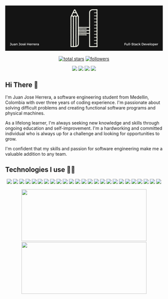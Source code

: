 ![Banner Image](https://github.com/Jotaherrera/JotaHerrera/blob/main/assets/banner.png)

<p align="center">
  <a href="https://github.com/DenverCoder1?tab=repositories&sort=stargazers">
    <img alt="total stars" title="Total stars on GitHub" src="https://custom-icon-badges.demolab.com/github/stars/Jotaherrera?color=FDFFF1&style=for-the-badge&labelColor=141414&logo=star"/></a>
  <a href="https://github.com/Jotaherrera?tab=followers">
    <img alt="followers" title="Follow me on Github" src="https://custom-icon-badges.demolab.com/github/followers/Jotaherrera?color=FDFFF1&labelColor=141414&style=for-the-badge&logo=person-add&label=Follow&logoColor=white"/></a>
</p>

<p align="center">
<a href="mailto:juanherreramen13@gmail.com"><img src="https://img.shields.io/badge/e‑mail-D14836.svg?style=for-the-badge&logo=GMail&logoColor=white"/></a>
  <a href="https://instagram.com/jotaherrera_"><img src="https://img.shields.io/badge/instagram-E4405F.svg?style=for-the-badge&logo=instagram&logoColor=white"/></a>
  <a href="https://www.linkedin.com/in/juanjoseherreramendoza/"><img src="https://img.shields.io/badge/linkedin-0077B5.svg?style=for-the-badge&logo=linkedin&logoColor=white"/></a>
  <a href="https://twitter.com/jotaherrera__"><img src="https://img.shields.io/badge/twitter-1DA1F2.svg?style=for-the-badge&logo=twitter&logoColor=white"/></a>
  </p>

## Hi There 👋

I'm Juan Jose Herrera, a software engineering student from Medellin, Colombia with over three years of coding experience. I'm passionate about solving difficult problems and creating functional software programs and physical machines.

As a lifelong learner, I'm always seeking new knowledge and skills through ongoing education and self-improvement. I'm a hardworking and committed individual who is always up for a challenge and looking for opportunities to grow.

I'm confident that my skills and passion for software engineering make me a valuable addition to any team.

## Technologies I use 👨‍💻

<p align="center">
<img  src="https://img.shields.io/badge/-Slack-E01563?style=for-the-badge&logo=Slack&logoColor=white"/>
<img  src="https://img.shields.io/badge/-Notion-000000?style=for-the-badge&logo=Notion&logoColor=white"/>
<img  src="https://img.shields.io/badge/-Visual%20Studio%20Code-23A9F2?style=for-the-badge&logo=Visual%20Studio%20Code&logoColor=white"/>
<img  src="https://img.shields.io/badge/-Github-181717?style=for-the-badge&logo=GitHub&logoColor=white"/>
<img  src="https://img.shields.io/badge/-Git-F44D27?style=for-the-badge&logo=Git&logoColor=white"/>
<img  src="https://img.shields.io/badge/-NPM-CB3837?style=for-the-badge&logo=NPM&logoColor=white"/>
<img  src="https://img.shields.io/badge/-WebPack-1C78C0?style=for-the-badge&logo=WebPack&logoColor=white"/>
<img  src="https://img.shields.io/badge/GNU%20Bash-4EAA25?style=for-the-badge&logo=GNU%20Bash&logoColor=white" />
<img  src="https://img.shields.io/badge/MongoDB-4EA94B?style=for-the-badge&logo=mongodb&logoColor=white"/>
<img  src="https://img.shields.io/badge/-MySQL-F29111?style=for-the-badge&logo=MySQL&logoColor=white"/>
<img  src="https://img.shields.io/badge/-ESLint-4B32C3?style=for-the-badge&logo=ESLint&logoColor=white"/>
<img  src="https://img.shields.io/badge/prettier-1A2C34?style=for-the-badge&logo=prettier&logoColor=F7BA3E" />
<img  src="https://img.shields.io/badge/-HTML5-E34F26?style=for-the-badge&logo=HTML5&logoColor=white"/>
<img  src="https://img.shields.io/badge/-CSS3-1572B6?style=for-the-badge&logo=CSS3&logoColor=white"/>
<img  src="https://img.shields.io/badge/Tailwind_CSS-38B2AC?style=for-the-badge&logo=tailwind-css&logoColor=white" />
<img  src="https://img.shields.io/badge/JavaScript-323330?style=for-the-badge&logo=javascript&logoColor=F7DF1E" />
<img  src="https://img.shields.io/badge/React-20232A?style=for-the-badge&logo=react&logoColor=61DAFB" />
<img  src="https://img.shields.io/badge/json-5E5C5C?style=for-the-badge&logo=json&logoColor=white" />
<img  src="https://img.shields.io/badge/Express.js-000000?style=for-the-badge&logo=express&logoColor=white" />
<img  src="https://img.shields.io/badge/next.js-000000?style=for-the-badge&logo=nextdotjs&logoColor=white" />
<img  src="https://img.shields.io/badge/Python-FFD43B?style=for-the-badge&logo=python&logoColor=blue" />
<img  src="https://img.shields.io/badge/Django-092E20?style=for-the-badge&logo=django&logoColor=green" />
<img  src="https://img.shields.io/badge/Flask-000000?style=for-the-badge&logo=flask&logoColor=white" />
<img  src="https://img.shields.io/badge/Markdown-000000?style=for-the-badge&logo=markdown&logoColor=white" />
<img  src="https://img.shields.io/badge/C%23-239120?style=for-the-badge&logo=c-sharp&logoColor=white" />
</p>
<p align="center">
<img width="400" height="165" src="https://github-readme-stats.vercel.app/api/top-langs/?username=Jotaherrera&layout=compact&theme=dark&hide_border=true" />
<img width="400" height="165" src="https://github-readme-stats.vercel.app/api?username=Jotaherrera&show_icons=true&hide_border=true&theme=dark" />
</p>
